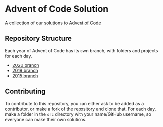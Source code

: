 # Advent of Code Solution
A collection of our solutions to [Advent of Code](https://adventofcode.com) 

## Repository Structure
Each year of Advent of Code has its own branch, with folders and projects for each day.
* [2020 branch](https://github.com/OpioidSalt/Advent-of-Code/tree/2020)
* [2019 branch](https://github.com/OpioidSalt/Advent-of-Code/tree/2019)
* [2015 branch](https://github.com/OpioidSalt/Advent-of-Code/tree/2015)

## Contributing
To contribute to this repository, you can either ask to be added as a contributor, or make a fork of the repository and clone that.
For each day, make a folder in the `src` directory with your name/GitHub username, so everyone can make their own solutions.
